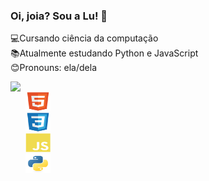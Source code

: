 ### Oi, joia? Sou a Lu! 👋

💻Cursando ciência da computação</br>
📚Atualmente estudando Python e JavaScript</br>
😊Pronouns: ela/dela 
<br/>
<div>
  <img align="left" height="180em" src="https://github-readme-stats.vercel.app/api?username=luanabot&show_icons=false&theme=midnight-purple"/>
</div>
<div style="list-style-type:none;">
  <ul>
    <br/>
    <img alt="Lu-HTML" height="30" width="40" src="https://raw.githubusercontent.com/devicons/devicon/master/icons/html5/html5-original.svg"><br/>
    <img alt="Lu-CSS" height="30" width="40" src="https://raw.githubusercontent.com/devicons/devicon/master/icons/css3/css3-original.svg"><br/>
    <img alt="Lu-Js" height="30" width="40" src="https://raw.githubusercontent.com/devicons/devicon/master/icons/javascript/javascript-plain.svg"><br/>
    <img alt="Lu-Python" height="30" width="40" src="https://raw.githubusercontent.com/devicons/devicon/master/icons/python/python-original.svg"<br/>
  </ul>
</div>

